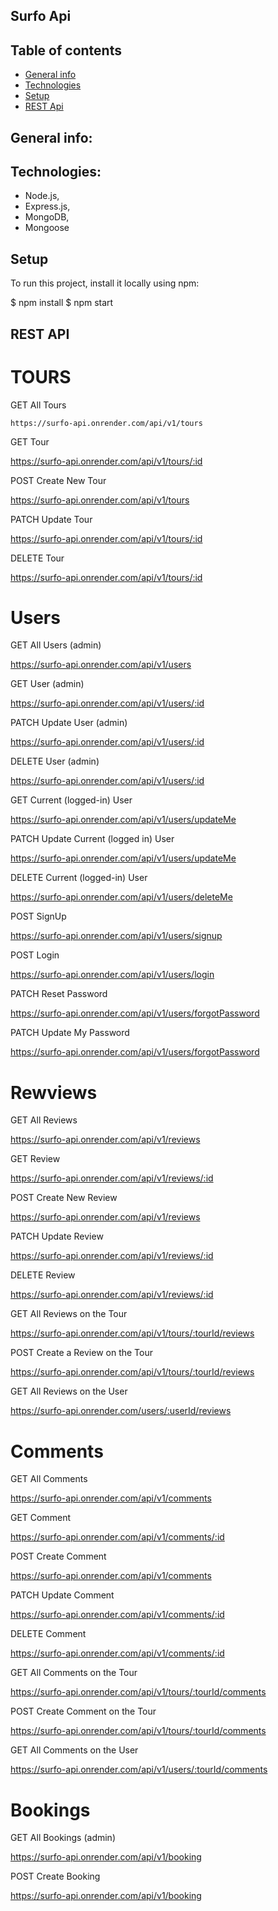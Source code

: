 ## Surfo Api

## Table of contents
* [General info](#general-info)
* [Technologies](#technologies)
* [Setup](#setup)
* [REST Api](#REST-Api)

## General info:

## Technologies:

* Node.js, 
* Express.js,
* MongoDB,
* Mongoose

## Setup
To run this project, install it locally using npm:

$ npm install
$ npm start


## REST API

# TOURS


GET All Tours

`https://surfo-api.onrender.com/api/v1/tours`

GET Tour

https://surfo-api.onrender.com/api/v1/tours/:id

POST Create New Tour

https://surfo-api.onrender.com/api/v1/tours

PATCH Update Tour

https://surfo-api.onrender.com/api/v1/tours/:id

DELETE Tour

https://surfo-api.onrender.com/api/v1/tours/:id



# Users


GET All Users (admin)

https://surfo-api.onrender.com/api/v1/users

GET User (admin)

https://surfo-api.onrender.com/api/v1/users/:id

PATCH Update User (admin)

https://surfo-api.onrender.com/api/v1/users/:id

DELETE User (admin)

https://surfo-api.onrender.com/api/v1/users/:id



GET Current (logged-in) User

https://surfo-api.onrender.com/api/v1/users/updateMe

PATCH Update Current (logged in) User

https://surfo-api.onrender.com/api/v1/users/updateMe

DELETE Current (logged-in) User

https://surfo-api.onrender.com/api/v1/users/deleteMe



POST SignUp

https://surfo-api.onrender.com/api/v1/users/signup

POST Login

https://surfo-api.onrender.com/api/v1/users/login

PATCH Reset Password

https://surfo-api.onrender.com/api/v1/users/forgotPassword

PATCH Update My Password

https://surfo-api.onrender.com/api/v1/users/forgotPassword



# Rewviews


GET All Reviews

https://surfo-api.onrender.com/api/v1/reviews

GET Review

https://surfo-api.onrender.com/api/v1/reviews/:id

POST Create New Review

https://surfo-api.onrender.com/api/v1/reviews

PATCH Update Review

https://surfo-api.onrender.com/api/v1/reviews/:id

DELETE Review

https://surfo-api.onrender.com/api/v1/reviews/:id



GET All Reviews on the Tour

https://surfo-api.onrender.com/api/v1/tours/:tourId/reviews

POST Create a Review on the Tour

https://surfo-api.onrender.com/api/v1/tours/:tourId/reviews



GET All Reviews on the User

https://surfo-api.onrender.com/users/:userId/reviews



# Comments


GET All Comments

https://surfo-api.onrender.com/api/v1/comments

GET Comment

https://surfo-api.onrender.com/api/v1/comments/:id

POST Create Comment

https://surfo-api.onrender.com/api/v1/comments

PATCH Update Comment

https://surfo-api.onrender.com/api/v1/comments/:id

DELETE Comment

https://surfo-api.onrender.com/api/v1/comments/:id



GET All Comments on the Tour

https://surfo-api.onrender.com/api/v1/tours/:tourId/comments

POST Create Comment on the Tour

https://surfo-api.onrender.com/api/v1/tours/:tourId/comments



GET All Comments on the User

https://surfo-api.onrender.com/api/v1/users/:tourId/comments



# Bookings


GET All Bookings (admin)

https://surfo-api.onrender.com/api/v1/booking

POST Create Booking

https://surfo-api.onrender.com/api/v1/booking









